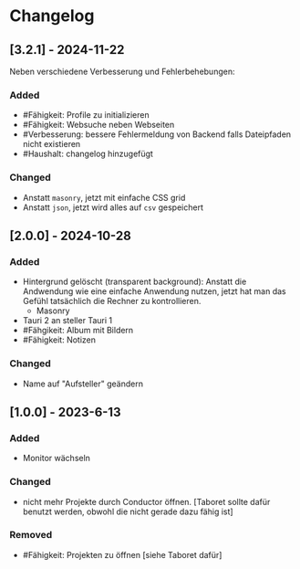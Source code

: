 # Changelog

## [3.2.1] - 2024-11-22

Neben verschiedene Verbesserung und Fehlerbehebungen:

### Added

- #Fähigkeit: Profile zu initializieren
- #Fähigkeit: Websuche neben Webseiten
- #Verbesserung: bessere Fehlermeldung von Backend falls Dateipfaden nicht existieren
- #Haushalt: changelog hinzugefügt

### Changed

- Anstatt `masonry`, jetzt mit einfache CSS grid
- Anstatt `json`, jetzt wird alles auf `csv` gespeichert

## [2.0.0] - 2024-10-28

### Added

- Hintergrund gelöscht (transparent background): Anstatt die Andwendung wie eine einfache Anwendung nutzen, jetzt hat man das Gefühl tatsächlich die Rechner zu kontrollieren.
	- Masonry
- Tauri 2 an steller Tauri 1
- #Fähgikeit: Album mit Bildern
- #Fähigkeit: Notizen

### Changed

- Name auf "Aufsteller" geändern

## [1.0.0] - 2023-6-13

### Added

- Monitor wächseln

### Changed

- nicht mehr Projekte durch Conductor öffnen. [Taboret sollte dafür benutzt werden, obwohl die nicht gerade dazu fähig ist]

### Removed

- #Fähigkeit: Projekten zu öffnen [siehe Taboret dafür]
